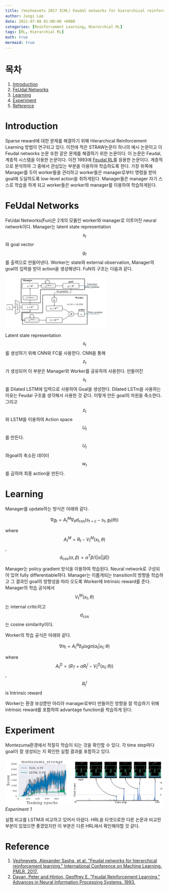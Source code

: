 ```yaml
---
title: (Vezhnevets 2017 ICML) Feudal networks for hierarchical reinforcement learning
author: Jungi Lee
date: 2021-07-08 01:00:00 +0900
categories: [Reinforcement Learning, Hierarchial RL]
tags: [RL, Hierarchial RL]
math: true
mermaid: true
---
```

# 목차 
1. [Introduction](#introduction)  
1. [FeUdal Networks](#feudal-networks)  
1. [Learning](#learning)  
1. [Experiment](#experiment)  
1. [Reference](#reference)  

# Introduction

Sparse reward에 대한 문제를 해결하기 위해 Hierarchical Reinforcement Learning 방법이 연구되고 있다. 이전에 적은 STRAW논문이 하나의 예시 논문이고 이 Feudal networks 논문 또한 같은 문제를 해결하기 위한 논문이다. 이 논문은 Feudal, 계층적 시스템을 이용한 논문이다. 이전 1993에 [Feudal RL][paper2]를 응용한 논문이다. 계층적으로 분석하여 그 중에서 관심있는 부분을 이용하여 학습하도록 한다. 가장 위쪽에 Manager를 두어 worker들을 관리하고 worker들은 manager로부터 명령을 받아 goal에 도달하도록 low-level action을 취하게된다. Manager들은 manager 자기 스스로 학습을 하게 되고 worker들은 worker와 manager를 이용하여 학습하게된다.

# FeUdal Networks

FeUdal Networks(Fun)은 2개의 모듈인 worker와 manager로 이루어진 neural network이다. Manager는 latent state representation $$s_t$$와 goal vector $$g_t$$를 출력으로 만들어낸다. Worker는 state와 external observation, Manager의 goal의 입력을 받아 action을 생성해낸다. FuN의 구조는 다음과 같다.

![architecture][archi]

Latent state representation $$s_t$$를 생성하기 위해 CNN와 FC를 사용한다. CNN을 통해 $$z_t$$가 생성되어 이 부분은 Manager와 Worker를 공유하여 사용한다. 만들어진 $$s_t$$를 Dilated LSTM에 입력으로 사용하여 Goal을 생성한다. Dilated LSTm을 사용하는 이유는 Feudal 구조를 생각해서 사용한 것 같다. 이렇게 만든 goal의 차원을 축소한다. 그리고 $$z_t$$와 LSTM을 이용하여 Action space $$U_t$$를 만든다. $$U_t$$와goal의 축소된 데이터 $$w_t$$를 곱하여 최종 action을 만든다.

# Learning

Manager를 update하는 방식은 아래와 같다.

$$\nabla g_t = A^M_t \nabla_\theta \text{d}_{\text{cos}} (s_{t+c} - s_t, g_t(\theta))$$

where $$A^M_t = R_t - V^M_t(x_t, \theta)$$, $$\text{d}_{\text{cos}}(\alpha, \beta) = \alpha^T \beta / (\vert \alpha \vert \vert \beta \vert)$$

Manager는 policy gradient 방식을 이용하여 학습된다. Neural network로 구성되어 있어 fully differentiable하다. Manager는 이롭게되는 transition의 방향을 학습하고 그 결과인 goal의 방향성을 따라 오도록 Worker에 Intrinsic reward를 준다. Manager의 학습 공식에서 $$V^M_t(x_t, \theta)$$는 internal critic이고 $$\text{d}_{\text{cos}}$$는 cosine similarity이다. 

Worker의 학습 공식은 아래와 같다.

$$\nabla \pi_t = A^d_t \nabla_\theta \text{log} \pi (a_t \vert x_t ; \theta)$$

where $$A^D_t = (R_T + \alpha R^I_t - V^D_t(x_t ; \theta))$$, $$R^I_t$$ is Intrinsic reward

Worker는 환경 보상뿐만 아리아 manager로부터 만들어진 방향을 잘 학습하기 위해 intrinsic reward를 포함하여 advantage function을 학습하게 된다.

# Experiment

Montezuma환경에서 적절히 학습이 되는 것을 확인할 수 있다. 각 time step마다 goal이 잘 생성되는 지 확인한 실험 결과를 포함하고 있다. 

![exp1][exp1]
_Experiment 1_

실험 비교를 LSTM과 비교하고 있어서 아쉽다. HRL을 타겟으로한 다른 논문과 비교한 부분이 있었으면 좋겠었지만 이 부분은 다른 HRL에서 확인해야할 것 같다.

# Reference
1. [Vezhnevets, Alexander Sasha, et al. "Feudal networks for hierarchical reinforcement learning." International Conference on Machine Learning. PMLR, 2017.][paper]  
2. [Dayan, Peter and Hinton, Geoffrey E. "Feudal Reinforcement Learning." Advances in Neural Information Processing Systems. 1993.][paper2]

[paper]: http://proceedings.mlr.press/v70/vezhnevets17a/vezhnevets17a.pdf
[paper2]: https://proceedings.neurips.cc/paper/1992/file/d14220ee66aeec73c49038385428ec4c-Paper.pdf

[archi]: /assets/img/HRL/FuN/archi.png
[exp1]: /assets/img/HRL/FuN/exp1.png

